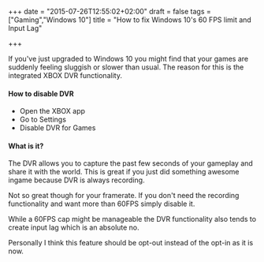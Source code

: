 +++
date = "2015-07-26T12:55:02+02:00"
draft = false
tags = ["Gaming","Windows 10"]
title = "How to fix Windows 10's 60 FPS limit and Input Lag"

+++

If you've just upgraded to Windows 10 you might find that your games are suddenly feeling sluggish or slower than usual. The reason for this is the integrated XBOX DVR functionality.

#### How to disable DVR

- Open the XBOX app
- Go to Settings
- Disable DVR for Games


#### What is it?
The DVR allows you to capture the past few seconds of your gameplay and share it with the world. This is great if you just did something awesome ingame because DVR is always recording.

Not so great though for your framerate. If you don't need the recording functionality and want more than 60FPS simply disable it.

While a 60FPS cap might be manageable the DVR functionality also tends to create input lag which is an absolute no. 

Personally I think this feature should be opt-out instead of the opt-in as it is now.